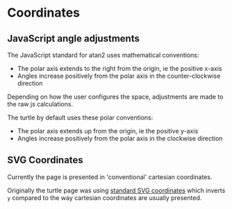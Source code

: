 Coordinates
===========



JavaScript angle adjustments
----------------------------

The JavaScript standard for atan2 uses mathematical conventions:

* The polar axis extends to the right from the origin, ie the positive x-axis
* Angles increase positively from the polar axis in the counter-clockwise direction

Depending on how the user configures the space, adjustments are made to the raw js calculations.

The turtle by default uses these polar conventions:
* The polar axis extends up from the origin, ie the positive y-axis
* Angles increase positively from the polar axis in the clockwise direction



SVG Coordinates
---------------

Currently the page is presented in 'conventional' cartesian coordinates.

Originally the turtle page was using [standard SVG coordinates](<https://developer.mozilla.org/en-US/docs/Web/SVG/Tutorials/SVG_from_scratch/Positions#the_grid>) which inverts `y` compared to the way cartesian coordinates are usually presented.


